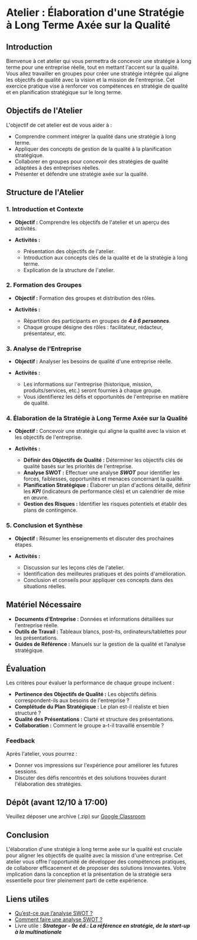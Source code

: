 # Atelier : Élaboration d'une Stratégie à Long Terme Axée sur la Qualité

## Introduction

Bienvenue à cet atelier qui vous permettra de concevoir une stratégie à long terme pour une entreprise réelle, tout en mettant l'accent sur la qualité. Vous allez travailler en groupes pour créer une stratégie intégrée qui aligne les objectifs de qualité avec la vision et la mission de l'entreprise. Cet exercice pratique vise à renforcer vos compétences en stratégie de qualité et en planification stratégique sur le long terme.

## Objectifs de l'Atelier

L'objectif de cet atelier est de vous aider à :

- Comprendre comment intégrer la qualité dans une stratégie à long terme.
- Appliquer des concepts de gestion de la qualité à la planification stratégique.
- Collaborer en groupes pour concevoir des stratégies de qualité adaptées à des entreprises réelles.
- Présenter et défendre une stratégie axée sur la qualité.

## Structure de l'Atelier

### 1. Introduction et Contexte

- **Objectif :** Comprendre les objectifs de l'atelier et un aperçu des activités.

- **Activités :**
  
  - Présentation des objectifs de l'atelier.
  - Introduction aux concepts clés de la qualité et de la stratégie à long terme.
  - Explication de la structure de l'atelier.

### 2. Formation des Groupes

- **Objectif :** Formation des groupes et distribution des rôles.

- **Activités :**
  
  - Répartition des participants en groupes de ***4 à 6 personnes***.
  - Chaque groupe désigne des rôles : facilitateur, rédacteur, présentateur, etc.

### 3. Analyse de l'Entreprise

- **Objectif :** Analyser les besoins de qualité d'une entreprise réelle.

- **Activités :**
  
  - Les informations sur l'entreprise (historique, mission, produits/services, etc.) seront fournies à chaque groupe.
  - Vous identifierez les défis et opportunités de l'entreprise en matière de qualité.

### 4. Élaboration de la Stratégie à Long Terme Axée sur la Qualité

- **Objectif :** Concevoir une stratégie qui aligne la qualité avec la vision et les objectifs de l'entreprise.

- **Activités :**
  
  - **Définir des Objectifs de Qualité :** Déterminer les objectifs clés de qualité basés sur les priorités de l'entreprise.
  - **Analyse SWOT :** Effectuer une analyse ***SWOT*** pour identifier les forces, faiblesses, opportunités et menaces concernant la qualité.
  - **Planification Stratégique :** Élaborer un plan d'actions détaillé, définir les ***KPI*** (indicateurs de performance clés) et un calendrier de mise en œuvre.
  - **Gestion des Risques :** Identifier les risques potentiels et établir des plans de contingence.

### 5. Conclusion et Synthèse

- **Objectif :** Résumer les enseignements et discuter des prochaines étapes.

- **Activités :**
  
  - Discussion sur les leçons clés de l'atelier.
  - Identification des meilleures pratiques et des points d'amélioration.
  - Conclusion et conseils pour appliquer ces concepts dans des situations réelles.

## Matériel Nécessaire

- **Documents d'Entreprise :** Données et informations détaillées sur l'entreprise réelle.
- **Outils de Travail :** Tableaux blancs, post-its, ordinateurs/tablettes pour les présentations.
- **Guides de Référence :** Manuels sur la gestion de la qualité et l’analyse stratégique.

## Évaluation

Les critères pour évaluer la performance de chaque groupe incluent :

- **Pertinence des Objectifs de Qualité :** Les objectifs définis correspondent-ils aux besoins de l'entreprise ?
- **Complétude du Plan Stratégique :** Le plan est-il réaliste et bien structuré ?
- **Qualité des Présentations :** Clarté et structure des présentations.
- **Collaboration :** Comment le groupe a-t-il travaillé ensemble ?

### Feedback

Après l'atelier, vous pourrez :

- Donner vos impressions sur l'expérience pour améliorer les futures sessions.
- Discuter des défis rencontrés et des solutions trouvées durant l'élaboration des stratégies.

## Dépôt (avant 12/10 à 17:00)

Veuillez déposer une archive (.zip) sur [Google Classroom](https://classroom.google.com/c/NzEyNTIzOTY1NDY3?cjc=nkyhdhn)

## Conclusion

L'élaboration d'une stratégie à long terme axée sur la qualité est cruciale pour aligner les objectifs de qualité avec la mission d'une entreprise. Cet atelier vous offre l'opportunité de développer des compétences pratiques, de collaborer efficacement et de proposer des solutions innovantes. Votre implication dans la conception et la présentation de la stratégie sera essentielle pour tirer pleinement parti de cette expérience.

## Liens utiles

- [Qu’est-ce que l’analyse SWOT ?](https://asana.com/fr/resources/swot-analysis)
- [Comment faire une analyse SWOT ?](https://www.leblogdudirigeant.com/4-etapes-pour-faire-un-swot/)
- Livre utile : ***Strategor - 9e éd.: La référence en stratégie, de la start-up à la multinationale***
